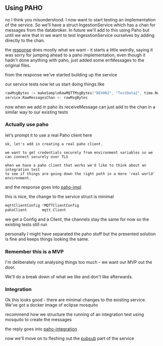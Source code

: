 ## Using PAHO

no I think you misunderstood. I now want to start testing an implementation of the service. 
So we'll have a struct IngestionService which has a chan for messages from the databroker. 
In future we'll add to this using Paho but until we wire that in we want to test IngesstionService 
ourselves by adding directly to the chan.

the [response](1-paho-response.md) does mostly what we want - it starts a little weirdly,
saying it was sorry for jumping ahead to a paho implementation, even though it hadn't done anything with paho, 
just added some errMessages to the original files.

from the response we've started building up the service

our service tests now let us start doing things like

````go
rawMsgBytes := makeSampleRawMQTTMsgBytes("DEV002", "TestData2", time.Now())
service.RawMessagesChan <- rawMsgBytes
````

now when we add in paho its receiveMessage can just add to the chan in a similar way to our existing tests

### Actually use paho

let's prompt it to use a real Paho client here

````aiprompt
ok, let's add in creating a real paho client.

we want to get credentials securely from environment variables so we can connect securely over TLS

when we have a paho client that works we'd like to think about an integration test 
to see if things are going down the right path in a more 'real world' environment.
````

and the response goes into [paho-impl](2-paho-impl-response.md)

this is nice, the change to the service struct is minimal

````go
mqttClientConfig *MQTTClientConfig
pahoClient       mqtt.Client
````

we get a Config and a Client, the channels stay the same for now so the existing tests still run

personally I might have separated the paho stuff but the presented solution is fine and keeps things looking the same.

### Remember this is a MVP
I'm deliberately not analysing things too much - we want our MVP out the door.

We'll do a break down of what we like and don't like afterwards.

### Integration

Ok this looks good - there are minimal changes to the existing service.
We've got a docker image of eclipse mosquito

recommend how we structure the running of an integration test using mosquito to create the messages

the reply goes into [paho-integration](3-paho-integration-response.md)

now we'll move on to fleshing out the [pubsub](b-pubsub.md) part of the service

